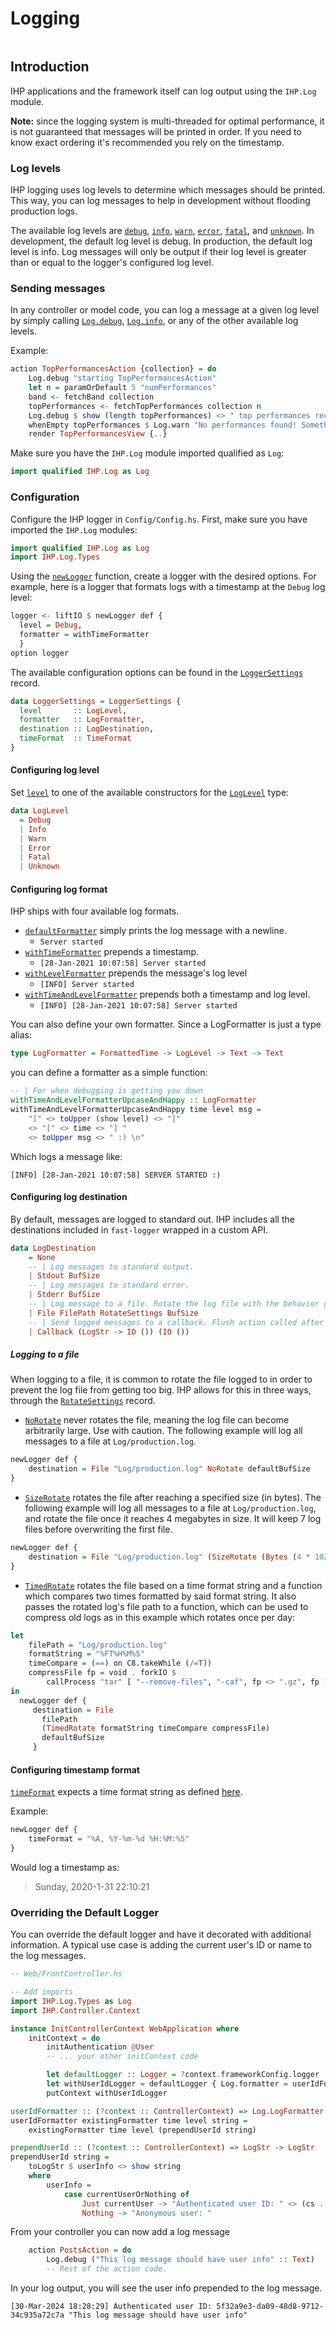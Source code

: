 # Logging

```toc

```

## Introduction

IHP applications and the framework itself can log output using the `IHP.Log` module.

**Note:** since the logging system is multi-threaded for optimal performance, it is not guaranteed that messages will be printed in order.
If you need to know exact ordering it's recommended you rely on the timestamp.

### Log levels
IHP logging uses log levels to determine which messages should be printed.
This way, you can log messages to help in development without flooding production logs.

The available log levels are [`debug`](https://ihp.digitallyinduced.com/api-docs/IHP-Log.html#v:debug), [`info`](https://ihp.digitallyinduced.com/api-docs/IHP-Log.html#v:info), [`warn`](https://ihp.digitallyinduced.com/api-docs/IHP-Log.html#v:warn), [`error`](https://ihp.digitallyinduced.com/api-docs/IHP-Log.html#v:error), [`fatal`](https://ihp.digitallyinduced.com/api-docs/IHP-Log.html#v:fatal), and [`unknown`](https://ihp.digitallyinduced.com/api-docs/IHP-Log.html#v:unknown).
In development, the default log level is debug. In production, the default log level is info.
Log messages will only be output if their log level is greater than or equal to the logger's configured log level.

### Sending messages

In any controller or model code, you can log a message at a given log level by simply calling
[`Log.debug`](https://ihp.digitallyinduced.com/api-docs/IHP-Log.html#v:debug), [`Log.info`](https://ihp.digitallyinduced.com/api-docs/IHP-Log.html#v:info), or any of the other available log levels.

Example:
```haskell
action TopPerformancesAction {collection} = do
    Log.debug "starting TopPerformancesAction"
    let n = paramOrDefault 5 "numPerformances"
    band <- fetchBand collection
    topPerformances <- fetchTopPerformances collection n
    Log.debug $ show (length topPerformances) <> " top performances received."
    whenEmpty topPerformances $ Log.warn "No performances found! Something might be wrong"
    render TopPerformancesView {..}
```

Make sure you have the `IHP.Log` module imported qualified as `Log`:

```haskell
import qualified IHP.Log as Log
```

### Configuration

Configure the IHP logger in `Config/Config.hs`. First, make sure you have imported the `IHP.Log` modules:

```haskell
import qualified IHP.Log as Log
import IHP.Log.Types
```

Using the [`newLogger`](https://ihp.digitallyinduced.com/api-docs/IHP-Log-Types.html#v:newLogger) function, create a logger with the desired options. For example, here is a logger that formats
logs with a timestamp at the `Debug` log level:

```haskell
logger <- liftIO $ newLogger def {
  level = Debug,
  formatter = withTimeFormatter
  }
option logger
```

The available configuration options can be found in the [`LoggerSettings`](https://ihp.digitallyinduced.com/api-docs/IHP-Log-Types.html#t:LoggerSettings) record.

```haskell
data LoggerSettings = LoggerSettings {
  level       :: LogLevel,
  formatter   :: LogFormatter,
  destination :: LogDestination,
  timeFormat  :: TimeFormat
}
```

#### Configuring log level

Set [`level`](https://ihp.digitallyinduced.com/api-docs/IHP-Log-Types.html#t:LoggerSettings) to one of the available constructors for the [`LogLevel`](https://ihp.digitallyinduced.com/api-docs/IHP-Log-Types.html#t:LogLevel) type:

```haskell
data LogLevel
  = Debug
  | Info
  | Warn
  | Error
  | Fatal
  | Unknown
```

#### Configuring log format

IHP ships with four available log formats.

- [`defaultFormatter`](https://ihp.digitallyinduced.com/api-docs/IHP-Log-Types.html#v:defaultFormatter) simply prints the log message with a newline.
  - `Server started`
- [`withTimeFormatter`](https://ihp.digitallyinduced.com/api-docs/IHP-Log-Types.html#v:withTimeFormatter) prepends a timestamp.
  - `[28-Jan-2021 10:07:58] Server started`
- [`withLevelFormatter`](https://ihp.digitallyinduced.com/api-docs/IHP-Log-Types.html#v:withLevelFormatter) prepends the message's log level
  - `[INFO] Server started`
- [`withTimeAndLevelFormatter`](https://ihp.digitallyinduced.com/api-docs/IHP-Log-Types.html#v:withTimeAndLevelFormatter) prepends both a timestamp and log level.
  - `[INFO] [28-Jan-2021 10:07:58] Server started`

You can also define your own formatter. Since a LogFormatter is just a type alias:

```haskell
type LogFormatter = FormattedTime -> LogLevel -> Text -> Text
```

you can define a formatter as a simple function:

```haskell
-- | For when debugging is getting you down
withTimeAndLevelFormatterUpcaseAndHappy :: LogFormatter
withTimeAndLevelFormatterUpcaseAndHappy time level msg =
    "[" <> toUpper (show level) <> "]"
    <> "[" <> time <> "] "
    <> toUpper msg <> " :) \n"
```

Which logs a message like:

    [INFO] [28-Jan-2021 10:07:58] SERVER STARTED :)

#### Configuring log destination

By default, messages are logged to standard out.
IHP includes all the destinations included in `fast-logger` wrapped in a custom API.

```haskell
data LogDestination
    = None
    -- | Log messages to standard output.
    | Stdout BufSize
    -- | Log messages to standard error.
    | Stderr BufSize
    -- | Log message to a file. Rotate the log file with the behavior given by 'RotateSettings'.
    | File FilePath RotateSettings BufSize
    -- | Send logged messages to a callback. Flush action called after every log.
    | Callback (LogStr -> IO ()) (IO ())
```

##### Logging to a file

When logging to a file, it is common to rotate the file logged to in order to prevent
the log file from getting too big. IHP allows for this in three ways, through the [`RotateSettings`](https://ihp.digitallyinduced.com/api-docs/IHP-Log-Types.html#t:RotateSettings) record.

- [`NoRotate`](https://ihp.digitallyinduced.com/api-docs/IHP-Log-Types.html#t:RotateSettings) never rotates the file, meaning the log file can become arbitrarily large.
  Use with caution. The following example will log all messages to a file at `Log/production.log`.

```haskell
newLogger def {
    destination = File "Log/production.log" NoRotate defaultBufSize
}
```

- [`SizeRotate`](https://ihp.digitallyinduced.com/api-docs/IHP-Log-Types.html#t:RotateSettings) rotates the file after reaching a specified size (in bytes).
  The following example will log all messages to a file at `Log/production.log`,
  and rotate the file once it reaches 4 megabytes in size. It will
  keep 7 log files before overwriting the first file.

```haskell
newLogger def {
    destination = File "Log/production.log" (SizeRotate (Bytes (4 * 1024 * 1024)) 7) defaultBufSize
}
```

- [`TimedRotate`](https://ihp.digitallyinduced.com/api-docs/IHP-Log-Types.html#t:RotateSettings) rotates the file based on a time format string and a function which compares two times formatted by said format string. It also passes the rotated log's file path to a function, which can be used to compress old logs as in this example which rotates once per day:

```haskell
let
    filePath = "Log/production.log"
    formatString = "%FT%H%M%S"
    timeCompare = (==) on C8.takeWhile (/=T))
    compressFile fp = void . forkIO $
        callProcess "tar" [ "--remove-files", "-caf", fp <> ".gz", fp ]
in
  newLogger def {
     destination = File
       filePath
       (TimedRotate formatString timeCompare compressFile)
       defaultBufSize
     }
```

#### Configuring timestamp format

[`timeFormat`](https://ihp.digitallyinduced.com/api-docs/IHP-Log-Types.html#t:TimeFormat) expects a time format string as defined [here](https://man7.org/linux/man-pages/man3/strptime.3.html).

Example:

```haskell
newLogger def {
    timeFormat = "%A, %Y-%m-%d %H:%M:%S"
}
```

Would log a timestamp as:

> Sunday, 2020-1-31 22:10:21

### Overriding the Default Logger

You can override the default logger and have it decorated with additional information. A typical use case is adding the current user's ID or name to the log messages.


```haskell
-- Web/FrontController.hs

-- Add imports
import IHP.Log.Types as Log
import IHP.Controller.Context

instance InitControllerContext WebApplication where
    initContext = do
        initAuthentication @User
        -- ... your other initContext code

        let defaultLogger :: Logger = ?context.frameworkConfig.logger
        let withUserIdLogger = defaultLogger { Log.formatter = userIdFormatter defaultLogger.formatter } :: Logger
        putContext withUserIdLogger

userIdFormatter :: (?context :: ControllerContext) => Log.LogFormatter -> Log.LogFormatter
userIdFormatter existingFormatter time level string =
    existingFormatter time level (prependUserId string)

prependUserId :: (?context :: ControllerContext) => LogStr -> LogStr
prependUserId string =
    toLogStr $ userInfo <> show string
    where
        userInfo =
            case currentUserOrNothing of
                Just currentUser -> "Authenticated user ID: " <> (cs . show $ currentUserId) <> " "
                Nothing -> "Anonymous user: "
```

From your controller you can now add a log message

```haskell
    action PostsAction = do
        Log.debug ("This log message should have user info" :: Text)
        -- Rest of the action code.
```

In your log output, you will see the user info prepended to the log message.

```
[30-Mar-2024 18:28:29] Authenticated user ID: 5f32a9e3-da09-48d8-9712-34c935a72c7a "This log message should have user info"
```